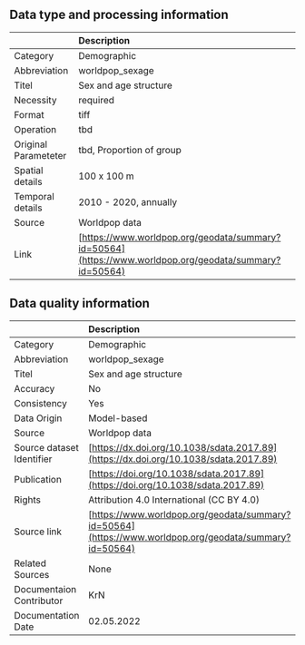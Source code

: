## Data type and processing information 

|                      | Description                                                                                            |
|:---------------------|:-------------------------------------------------------------------------------------------------------|
| Category             | Demographic                                                                                            |
| Abbreviation         | worldpop_sexage                                                                                        |
| Titel                | Sex and age structure                                                                                  |
| Necessity            | required                                                                                               |
| Format               | tiff                                                                                                   |
| Operation            | tbd                                                                                                    |
| Original Parameteter | tbd, Proportion of group                                                                               |
| Spatial details      | 100 x 100 m                                                                                            |
| Temporal details     | 2010 - 2020, annually                                                                                  |
| Source               | Worldpop data                                                                                          |
| Link                 | [https://www.worldpop.org/geodata/summary?id=50564](https://www.worldpop.org/geodata/summary?id=50564) |

## Data quality information 

|                           | Description                                                                                            |
|:--------------------------|:-------------------------------------------------------------------------------------------------------|
| Category                  | Demographic                                                                                            |
| Abbreviation              | worldpop_sexage                                                                                        |
| Titel                     | Sex and age structure                                                                                  |
| Accuracy                  | No                                                                                                     |
| Consistency               | Yes                                                                                                    |
| Data Origin               | Model-based                                                                                            |
| Source                    | Worldpop data                                                                                          |
| Source dataset Identifier | [https://dx.doi.org/10.1038/sdata.2017.89](https://dx.doi.org/10.1038/sdata.2017.89)                   |
| Publication               | [https://doi.org/10.1038/sdata.2017.89](https://doi.org/10.1038/sdata.2017.89)                         |
| Rights                    | Attribution 4.0 International (CC BY 4.0)                                                              |
| Source link               | [https://www.worldpop.org/geodata/summary?id=50564](https://www.worldpop.org/geodata/summary?id=50564) |
| Related Sources           | None                                                                                                   |
| Documentaion Contributor  | KrN                                                                                                    |
| Documentation Date        | 02.05.2022                                                                                             |